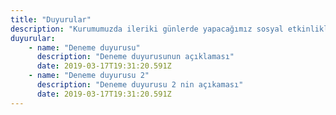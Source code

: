 ```yaml
---
title: "Duyurular"
description: "Kurumumuzda ileriki günlerde yapacağımız sosyal etkinlikler, deneme sınavları ve gezi gibi etkinlik faaliyetlerinin duyurularını bu alanda paylaşacağız."
duyurular:
    - name: "Deneme duyurusu"
      description: "Deneme duyurusunun açıklaması"
      date: 2019-03-17T19:31:20.591Z
    - name: "Deneme duyurusu 2"
      description: "Deneme duyurusu 2 nin açıkaması"
      date: 2019-03-17T19:31:20.591Z
---
```

